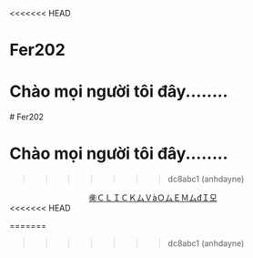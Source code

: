 <<<<<<< HEAD
# Fer202
Chào mọi người tôi đây........
=======
﻿# Fer202


# Chào mọi người tôi đây........
>>>>>>> dc8abc1 (anhdayne)

<div align="center">
  <a href="http://ltcuong24.io.vn/">㊝ＣＬＩＣＫムＶàＯムＥＭムđＩ모</a>
</div>
<<<<<<< HEAD

=======
>>>>>>> dc8abc1 (anhdayne)
